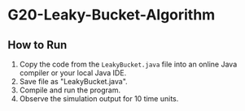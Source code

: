 # G20-Leaky-Bucket-Algorithm


## How to Run
1. Copy the code from the `LeakyBucket.java` file into an online Java compiler or your local Java IDE.
2. Save file as "LeakyBucket.java".
3. Compile and run the program.
4. Observe the simulation output for 10 time units.

